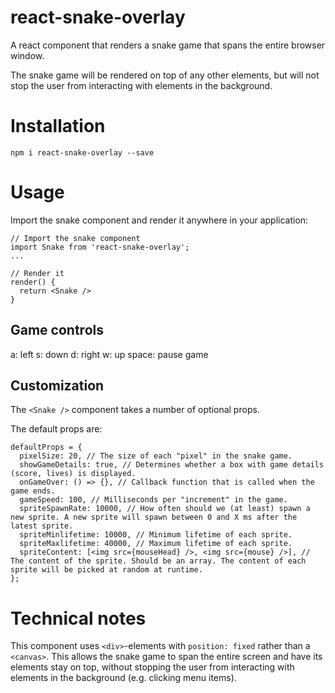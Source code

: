 # react-snake-overlay
A react component that renders a snake game that spans the entire browser window.

The snake game will be rendered on top of any other elements, but will not stop the user from interacting with elements in the background.

# Installation
```
npm i react-snake-overlay --save
```

# Usage
Import the snake component and render it anywhere in your application:

```
// Import the snake component
import Snake from 'react-snake-overlay';
...

// Render it
render() {
  return <Snake />
}
```

## Game controls
a: left
s: down
d: right
w: up
space: pause game

## Customization
The `<Snake />` component takes a number of optional props. 

The default props are:
```
defaultProps = {
  pixelSize: 20, // The size of each "pixel" in the snake game.
  showGameDetails: true, // Determines whether a box with game details (score, lives) is displayed.
  onGameOver: () => {}, // Callback function that is called when the game ends.
  gameSpeed: 100, // Milliseconds per "increment" in the game.
  spriteSpawnRate: 10000, // How often should we (at least) spawn a new sprite. A new sprite will spawn between 0 and X ms after the latest sprite.
  spriteMinlifetime: 10000, // Minimum lifetime of each sprite.
  spriteMaxlifetime: 40000, // Maximum lifetime of each sprite.
  spriteContent: [<img src={mouseHead} />, <img src={mouse} />], // The content of the sprite. Should be an array. The content of each sprite will be picked at random at runtime.
};
```

# Technical notes
This component uses `<div>`-elements with `position: fixed` rather than a `<canvas>`. This allows the snake game to span the entire screen and have its elements stay on top, without stopping the user from interacting with elements in the background (e.g. clicking menu items).
